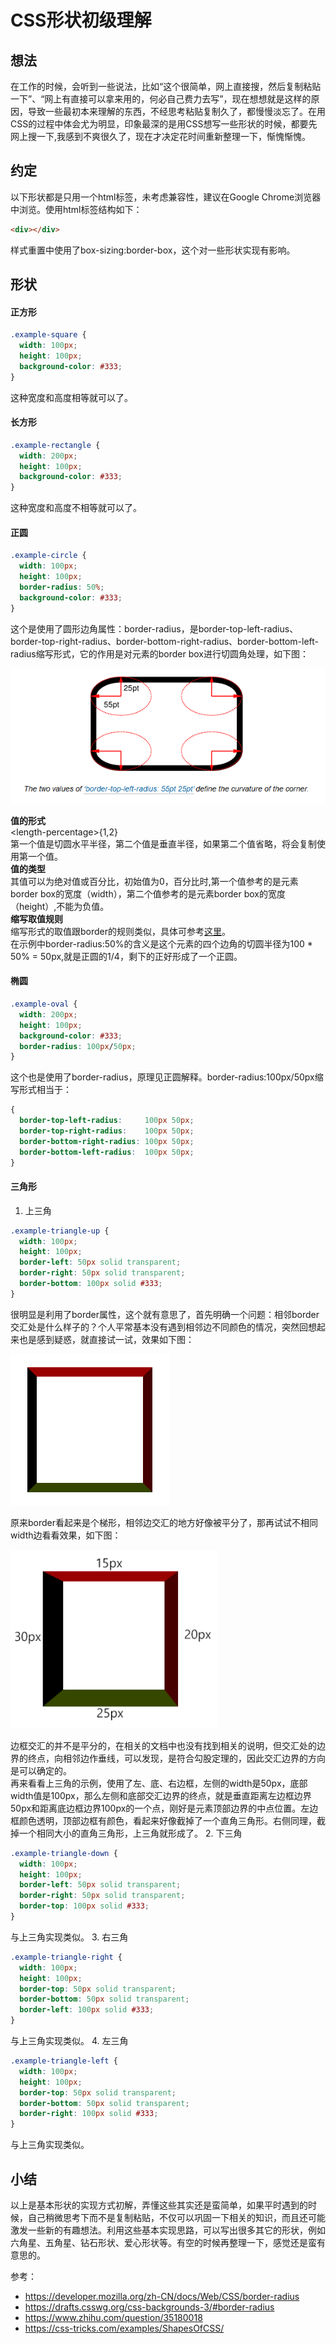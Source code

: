 # CSS形状初级理解
## 想法
在工作的时候，会听到一些说法，比如“这个很简单，网上直接搜，然后复制粘贴一下”、“网上有直接可以拿来用的，何必自己费力去写”，现在想想就是这样的原因，导致一些最初本来理解的东西，不经思考粘贴复制久了，都慢慢淡忘了。在用CSS的过程中体会尤为明显，印象最深的是用CSS想写一些形状的时候，都要先网上搜一下,我感到不爽很久了，现在才决定花时间重新整理一下，惭愧惭愧。
## 约定
以下形状都是只用一个html标签，未考虑兼容性，建议在Google Chrome浏览器中浏览。使用html标签结构如下：
```html
<div></div>
```
样式重置中使用了box-sizing:border-box，这个对一些形状实现有影响。
## 形状
#### 正方形
```css
.example-square {
  width: 100px;
  height: 100px;
  background-color: #333;
}
```
这种宽度和高度相等就可以了。
#### 长方形
```css
.example-rectangle {
  width: 200px;
  height: 100px;
  background-color: #333;
}
```
这种宽度和高度不相等就可以了。
#### 正圆
```css
.example-circle {
  width: 100px;
  height: 100px;
  border-radius: 50%;
  background-color: #333;
}
```
这个是使用了圆形边角属性：border-radius，是border-top-left-radius、border-top-right-radius、border-bottom-right-radius、border-bottom-left-radius缩写形式，它的作用是对元素的border box进行切圆角处理，如下图：

![border-radius](../images/css-shape-border-radius.png)

**值的形式**   
\<length-percentage\>{1,2}  
第一个值是切圆水平半径，第二个值是垂直半径，如果第二个值省略，将会复制使用第一个值。  
**值的类型**     
其值可以为绝对值或百分比，初始值为0，百分比时,第一个值参考的是元素border box的宽度（width），第二个值参考的是元素border box的宽度（height）,不能为负值。  
**缩写取值规则**  
缩写形式的取值跟border的规则类似，具体可参考[这里](https://developer.mozilla.org/en-US/docs/Web/CSS/border-radius)。    
在示例中border-radius:50%的含义是这个元素的四个边角的切圆半径为100 * 50% = 50px,就是正圆的1/4，剩下的正好形成了一个正圆。
#### 椭圆
```css
.example-oval {
  width: 200px;
  height: 100px;
  background-color: #333;
  border-radius: 100px/50px;
}
```
这个也是使用了border-radius，原理见正圆解释。border-radius:100px/50px缩写形式相当于：
```css
{
  border-top-left-radius:     100px 50px;
  border-top-right-radius:    100px 50px;
  border-bottom-right-radius: 100px 50px;
  border-bottom-left-radius:  100px 50px;
}

```
#### 三角形
1. 上三角
```css
.example-triangle-up {
  width: 100px;
  height: 100px;
  border-left: 50px solid transparent;
  border-right: 50px solid transparent;
  border-bottom: 100px solid #333;
}
```
很明显是利用了border属性，这个就有意思了，首先明确一个问题：相邻border交汇处是什么样子的？个人平常基本没有遇到相邻边不同颜色的情况，突然回想起来也是感到疑惑，就直接试一试，效果如下图：

![same border](../images/css-shape-same-border.png)

原来border看起来是个梯形，相邻边交汇的地方好像被平分了，那再试试不相同width边看看效果，如下图：

![diff border](../images/css-shape-diff-border.png)

边框交汇的并不是平分的，在相关的文档中也没有找到相关的说明，但交汇处的边界的终点，向相邻边作垂线，可以发现，是符合勾股定理的，因此交汇边界的方向是可以确定的。  
再来看看上三角的示例，使用了左、底、右边框，左侧的width是50px，底部width值是100px，那么左侧和底部交汇边界的终点，就是垂直距离左边框边界50px和距离底边框边界100px的一个点，刚好是元素顶部边界的中点位置。左边框颜色透明，顶部边框有颜色，看起来好像截掉了一个直角三角形。右侧同理，截掉一个相同大小的直角三角形，上三角就形成了。
2. 下三角
```css
.example-triangle-down {
  width: 100px;
  height: 100px;
  border-left: 50px solid transparent;
  border-right: 50px solid transparent;
  border-top: 100px solid #333;
}
```
与上三角实现类似。
3. 右三角
```css
.example-triangle-right {
  width: 100px;
  height: 100px;
  border-top: 50px solid transparent;
  border-bottom: 50px solid transparent;
  border-left: 100px solid #333;
}
```
与上三角实现类似。
4. 左三角
```css
.example-triangle-left {
  width: 100px;
  height: 100px;
  border-top: 50px solid transparent;
  border-bottom: 50px solid transparent;
  border-right: 100px solid #333;
}
```
与上三角实现类似。

## 小结
以上是基本形状的实现方式初解，弄懂这些其实还是蛮简单，如果平时遇到的时候，自己稍微思考下而不是复制粘贴，不仅可以巩固一下相关的知识，而且还可能激发一些新的有趣想法。利用这些基本实现思路，可以写出很多其它的形状，例如六角星、五角星、钻石形状、爱心形状等。有空的时候再整理一下，感觉还是蛮有意思的。

参考：
- https://developer.mozilla.org/zh-CN/docs/Web/CSS/border-radius
- https://drafts.csswg.org/css-backgrounds-3/#border-radius
- https://www.zhihu.com/question/35180018
- https://css-tricks.com/examples/ShapesOfCSS/

